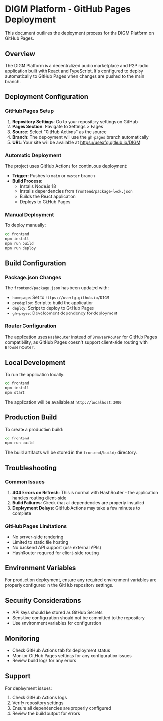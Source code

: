 # DIGM Platform - GitHub Pages Deployment

This document outlines the deployment process for the DIGM Platform on GitHub Pages.

## Overview

The DIGM Platform is a decentralized audio marketplace and P2P radio application built with React and TypeScript. It's configured to deploy automatically to GitHub Pages when changes are pushed to the main branch.

## Deployment Configuration

### GitHub Pages Setup

1. **Repository Settings**: Go to your repository settings on GitHub
2. **Pages Section**: Navigate to Settings > Pages
3. **Source**: Select "GitHub Actions" as the source
4. **Branch**: The deployment will use the `gh-pages` branch automatically
5. **URL**: Your site will be available at https://usexfg.github.io/DIGM

### Automatic Deployment

The project uses GitHub Actions for continuous deployment:

- **Trigger**: Pushes to `main` or `master` branch
- **Build Process**: 
  - Installs Node.js 18
  - Installs dependencies from `frontend/package-lock.json`
  - Builds the React application
  - Deploys to GitHub Pages

### Manual Deployment

To deploy manually:

```bash
cd frontend
npm install
npm run build
npm run deploy
```

## Build Configuration

### Package.json Changes

The `frontend/package.json` has been updated with:

- `homepage`: Set to `https://usexfg.github.io/DIGM`
- `predeploy`: Script to build the application
- `deploy`: Script to deploy to GitHub Pages
- `gh-pages`: Development dependency for deployment

### Router Configuration

The application uses `HashRouter` instead of `BrowserRouter` for GitHub Pages compatibility, as GitHub Pages doesn't support client-side routing with `BrowserRouter`.

## Local Development

To run the application locally:

```bash
cd frontend
npm install
npm start
```

The application will be available at `http://localhost:3000`

## Production Build

To create a production build:

```bash
cd frontend
npm run build
```

The build artifacts will be stored in the `frontend/build/` directory.

## Troubleshooting

### Common Issues

1. **404 Errors on Refresh**: This is normal with HashRouter - the application handles routing client-side
2. **Build Failures**: Check that all dependencies are properly installed
3. **Deployment Delays**: GitHub Actions may take a few minutes to complete

### GitHub Pages Limitations

- No server-side rendering
- Limited to static file hosting
- No backend API support (use external APIs)
- HashRouter required for client-side routing

## Environment Variables

For production deployment, ensure any required environment variables are properly configured in the GitHub repository settings.

## Security Considerations

- API keys should be stored as GitHub Secrets
- Sensitive configuration should not be committed to the repository
- Use environment variables for configuration

## Monitoring

- Check GitHub Actions tab for deployment status
- Monitor GitHub Pages settings for any configuration issues
- Review build logs for any errors

## Support

For deployment issues:
1. Check GitHub Actions logs
2. Verify repository settings
3. Ensure all dependencies are properly configured
4. Review the build output for errors 